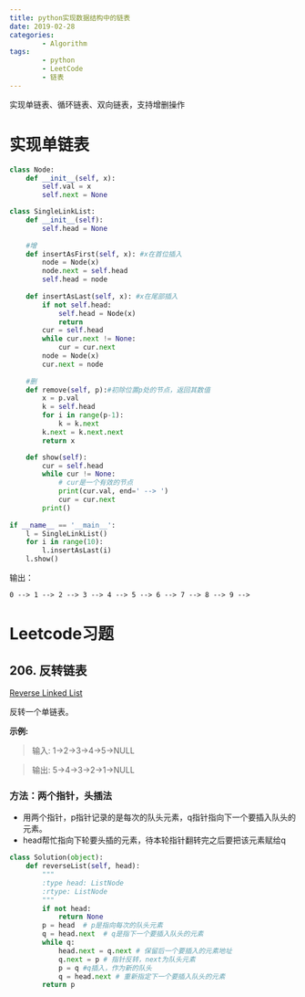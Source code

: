 ```yaml
---
title: python实现数据结构中的链表
date: 2019-02-28
categories: 
		- Algorithm
tags:  
        - python
        - LeetCode
        - 链表
---
```

实现单链表、循环链表、双向链表，支持增删操作

# 实现单链表
```python
class Node:
    def __init__(self, x):
        self.val = x
        self.next = None

class SingleLinkList:
    def __init__(self):
        self.head = None
    
    #增
    def insertAsFirst(self, x): #x在首位插入
        node = Node(x)
        node.next = self.head
        self.head = node
            
    def insertAsLast(self, x): #x在尾部插入
        if not self.head:
            self.head = Node(x)
            return
        cur = self.head
        while cur.next != None:
            cur = cur.next
        node = Node(x)
        cur.next = node
    
    #删
    def remove(self, p):#初除位置p处的节点，返回其数值
        x = p.val
        k = self.head
        for i in range(p-1):
            k = k.next
        k.next = k.next.next
        return x

    def show(self):
        cur = self.head
        while cur != None:
            # cur是一个有效的节点
            print(cur.val, end=' --> ')
            cur = cur.next
        print()
    
if __name__ == '__main__':
    l = SingleLinkList()
    for i in range(10):
        l.insertAsLast(i)
    l.show()
```
输出：
```
0 --> 1 --> 2 --> 3 --> 4 --> 5 --> 6 --> 7 --> 8 --> 9 --> 
```

# Leetcode习题 
## 206. 反转链表
[Reverse Linked List](https://leetcode-cn.com/problems/reverse-linked-list/)

反转一个单链表。

**示例:**

> 输入: 1->2->3->4->5->NULL

>输出: 5->4->3->2->1->NULL
### 方法：两个指针，头插法
- 用两个指针，p指针记录的是每次的队头元素，q指针指向下一个要插入队头的元素。
- head帮忙指向下轮要头插的元素，待本轮指针翻转完之后要把该元素赋给q

```python
class Solution(object):
    def reverseList(self, head):
        """
        :type head: ListNode
        :rtype: ListNode
        """
        if not head:
            return None
        p = head  # p是指向每次的队头元素
        q = head.next  # q是指下一个要插入队头的元素
        while q:
            head.next = q.next # 保留后一个要插入的元素地址
            q.next = p # 指针反转，next为队头元素
            p = q #q插入，作为新的队头
            q = head.next # 重新指定下一个要插入队头的元素
        return p
```